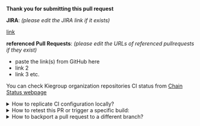 **Thank you for submitting this pull request**

**JIRA**: _(please edit the JIRA link if it exists)_ 

[link](https://www.example.com)

**referenced Pull Requests**: _(please edit the URLs of referenced pullrequests if they exist)_

* paste the link(s) from GitHub here
* link 2
* link 3 etc.

You can check Kiegroup organization repositories CI status from [Chain Status webpage](https://kiegroup.github.io/droolsjbpm-build-bootstrap/)

<details>
<summary>
How to replicate CI configuration locally?
</summary>

Build Chain tool does "simple" maven build(s), the builds are just Maven commands, but because the repositories relates and depends on each other and any change in API or class method could affect several of those repositories there is a need to use [build-chain tool](https://github.com/kiegroup/github-action-build-chain) to handle cross repository builds and be sure that we always use latest version of the code for each repository.
 
[build-chain tool](https://github.com/kiegroup/github-action-build-chain) is a build tool which can be used locally on command line or in Github Actions workflow(s), in case you need to change multiple repositories and send multiple dependent pull requests related with a change you can easily reproduce the same build by executing it on Github hosted environment or locally in your development environment. See [local execution](https://github.com/kiegroup/github-action-build-chain#local-execution) details to get more information about it. 

A general local execution could be the following one, where the tool clones all dependent projects starting from the `-sp` one and it locally applies the pull request (if it exists) in order to reproduce a complete build scenario for the provided *Pull Request*.

> **Note:** the tool considers multiple *Pull Requests* related to each other if their branches (generally in the forked repositories) have the same name.

``` shell
$ build-chain-action -df 'https://raw.githubusercontent.com/${GROUP:kiegroup}/droolsjbpm-build-bootstrap/${BRANCH:main}/.ci/pull-request-config.yaml' build pr -url <pull-request-url> -sp kiegroup/kie-wb-distributions [--skipExecution]
```

> Consider changing `kiegroup/kie-wb-distributions` with the correct starting project.


</details>

<details>
<summary>
How to retest this PR or trigger a specific build:
</summary>

* <b>a pull request</b> please add comment: <b>Jenkins retest</b> (using <i>this</i> e.g. <b>Jenkins retest this</b> optional but no longer required)
 
* for a <b>full downstream build</b> 
  * for <b>jenkins</b> job: please add comment: <b>Jenkins run fdb</b>
  * for <b>github actions</b> job: add the label `run_fdb`
    
* <b>a compile downstream build</b> please  add comment: <b>Jenkins run cdb</b>

* <b>a full production downstream build</b> please add comment: <b>Jenkins execute product fdb</b>

* <b>an upstream build</b> please add comment: <b>Jenkins run upstream</b>

* <b>for windows-specific os job</b> add the label `windows_check`
</details>

<details>
<summary>
How to backport a pull request to a different branch?
</summary>

In order to automatically create a **backporting pull request** please add one or more labels having the following format `backport-<branch-name>`, where `<branch-name>` is the name of the branch where the pull request must be backported to (e.g., `backport-7.67.x` to backport the original PR to the `7.67.x` branch).

> **NOTE**: **backporting** is an action aiming to move a change (usually a commit) from a branch (usually the main one) to another one, which is generally referring to a still maintained release branch. Keeping it simple: it is about to move a specific change or a set of them from one branch to another.

Once the original pull request is successfully merged, the automated action will create one backporting pull request per each label (with the previous format) that has been added.

If something goes wrong, the author will be notified and at this point a manual backporting is needed.

> **NOTE**: this automated backporting is triggered whenever a pull request on `main` branch is labeled or closed, but both conditions must be satisfied to get the new PR created.
</details>
